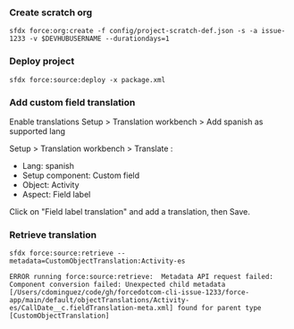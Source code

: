 ### Create scratch org

`sfdx force:org:create -f config/project-scratch-def.json -s -a issue-1233 -v $DEVHUBUSERNAME --durationdays=1`

### Deploy project

`sfdx force:source:deploy -x package.xml`

### Add custom field translation

Enable translations
Setup > Translation workbench > Add spanish as supported lang

Setup > Translation workbench > Translate : 
 * Lang: spanish
 * Setup component: Custom field
 * Object: Activity
 * Aspect: Field label

Click on "Field label translation" and add a translation, then Save.

### Retrieve translation

```
sfdx force:source:retrieve --metadata=CustomObjectTranslation:Activity-es

ERROR running force:source:retrieve:  Metadata API request failed: Component conversion failed: Unexpected child metadata [/Users/cdominguez/code/gh/forcedotcom-cli-issue-1233/force-app/main/default/objectTranslations/Activity-es/CallDate__c.fieldTranslation-meta.xml] found for parent type [CustomObjectTranslation]
```

